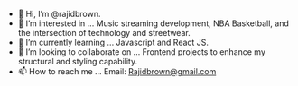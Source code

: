 - 👋 Hi, I’m @rajidbrown.
- 👀 I’m interested in ... Music streaming development, NBA Basketball, and the intersection of technology and streetwear.
- 🌱 I’m currently learning ... Javascript and React JS.
- 💞️ I’m looking to collaborate on ... Frontend projects to enhance my structural and styling capability.
- 📫 How to reach me ... Email: Rajidbrown@gmail.com

<!---
rajidbrown/rajidbrown is a ✨ special ✨ repository because its `README.md` (this file) appears on your GitHub profile.
You can click the Preview link to take a look at your changes.
--->
